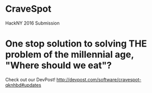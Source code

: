 # CraveSpot
HackNY 2016 Submission
# One stop solution to solving THE problem of the millennial age, "Where should we eat"?

Check out our DevPost! 
http://devpost.com/software/cravespot-qknhbd#updates

